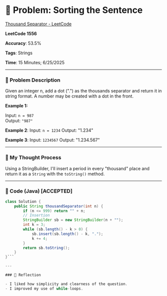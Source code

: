 # 🧮 Problem: Sorting the Sentence

[Thousand Separator - LeetCode](https://leetcode.com/problems/thousand-separator/)

**LeetCode 1556**

**Accuracy**: 53.5%

**Tags**: Strings

**Time**: 15 Minutes; 6/25/2025

---

### 🔗 Problem Description

Given an integer n, add a dot (".") as the thousands separator and return it in string format. A number may be created with a dot in the front.

**Example 1:**  

Input: `n = 987`  
Output: `"987"`

**Example 2**:
Input: `n = 1234`
Output: "1.234"

**Example 3**:
Input: `1234567`
Output: "1.234.567"

---

### 🧠 My Thought Process

Using a StringBuilder, I'll insert a period in every "thousand" place and return it as a `String` with the `toString()` method.

---

### 🧪 Code (Java) [ACCEPTED]

```java
class Solution {
    public String thousandSeparator(int n) {
        if (n <= 999) return "" + n;
        // Insertion
        StringBuilder sb = new StringBuilder(n + "");
        int k = 3;
        while (sb.length() - k > 0) {
            sb.insert(sb.length() - k, ".");
            k += 4;
        }
        return sb.toString();
    }
}```

--- 

### 🧠 Reflection

- I liked how simplicity and clearness of the question.
- I improved my use of while-loops.